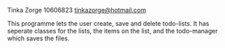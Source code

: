 Tinka Zorge
10606823
tinkazorge@hotmail.com

This programme lets the user create, save and delete todo-lists. It has seperate classes for the lists, the items on the list, 
and the todo-manager which saves the files. 
